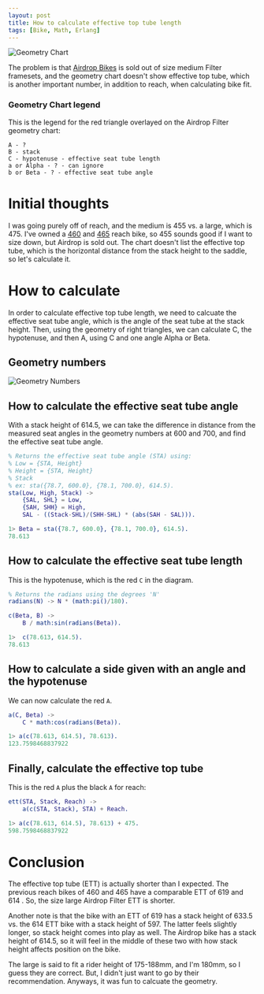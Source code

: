 ```yaml
---
layout: post
title: How to calculate effective top tube length
tags: [Bike, Math, Erlang]
---
```


![Geometry Chart](https://i.imgur.com/D0T1w64.png "Geometry Chart")

The problem is that [Airdrop Bikes](https://www.airdropbikes.com/) is sold out of size medium Filter framesets, and the geometry chart doesn't show effective top tube, which is another important number, in addition to reach, when calculating bike fit.

### Geometry Chart legend

This is the legend for the red triangle overlayed on the Airdrop Filter geometry chart:

```
A - ?
B - stack
C - hypotenuse - effective seat tube length
a or Alpha - ? - can ignore
b or Beta - ? - effective seat tube angle
```

# Initial thoughts

I was going purely off of reach, and the medium is 455 vs. a large, which is 475. I've owned a [460](https://geometrygeeks.bike/bike/commencal-meta-am-29-2019/) and [465](https://chromagbikes.com/products/stylus-2020) reach bike, so 455 sounds good if I want to size down, but Airdrop is sold out. The chart doesn't list the effective top tube, which is the horizontal distance from the stack height to the saddle, so let's calculate it.

# How to calculate

In order to calculate effective top tube length, we need to calcuate the effective seat tube angle, which is the angle of the seat tube at the stack height. Then, using the geometry of right triangles, we can calculate C, the hypotenuse, and then A, using C and one angle Alpha or Beta.

## Geometry numbers

![Geometry Numbers](https://i.imgur.com/aNHDcfn.png "Geometry Numbers")

## How to calculate the effective seat tube angle

With a stack height of 614.5, we can take the difference in distance from the measured seat angles in the geometry numbers at 600 and 700, and find the effective seat tube angle.

```erlang
% Returns the effective seat tube angle (STA) using:
% Low = {STA, Height}
% Height = {STA, Height}
% Stack
% ex: sta({78.7, 600.0}, {78.1, 700.0}, 614.5).
sta(Low, High, Stack) ->
    {SAL, SHL} = Low,
    {SAH, SHH} = High,
    SAL - ((Stack-SHL)/(SHH-SHL) * (abs(SAH - SAL))).

1> Beta = sta({78.7, 600.0}, {78.1, 700.0}, 614.5).
78.613
```

## How to calculate the effective seat tube length

This is the hypotenuse, which is the red `C` in the diagram.

```erlang
% Returns the radians using the degrees 'N'
radians(N) -> N * (math:pi()/180).

c(Beta, B) ->
    B / math:sin(radians(Beta)).

1>  c(78.613, 614.5).
78.613
```

## How to calculate a side given with an angle and the hypotenuse

We can now calculate the red `A`.

```erlang
a(C, Beta) ->
    C * math:cos(radians(Beta)).

1> a(c(78.613, 614.5), 78.613).
123.7598468837922
```

## Finally, calculate the effective top tube

This is the red `A` plus the black `A` for reach:

```erlang
ett(STA, Stack, Reach) ->
    a(c(STA, Stack), STA) + Reach.

1> a(c(78.613, 614.5), 78.613) + 475.
598.7598468837922
```

# Conclusion

The effective top tube (ETT) is actually shorter than I expected. The previous reach bikes of 460 and 465 have a comparable ETT of 619 and 614 . So, the size large Airdrop Filter ETT is shorter.

Another note is that the bike with an ETT of 619 has a stack height of 633.5 vs. the 614 ETT bike with a stack height of 597. The latter feels slightly longer, so stack height comes into play as well. The Airdrop bike has a stack height of 614.5, so it will feel in the middle of these two with how stack height affects position on the bike.

The large is said to fit a rider height of 175-188mm, and I'm 180mm, so I guess they are correct. But, I didn't just want to go by their recommendation. Anyways, it was fun to calcuate the geometry.
